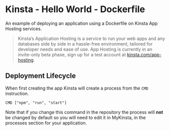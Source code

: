 # Kinsta - Hello World - Dockerfile
An example of deploying an application using a Dockerfile on Kinsta App Hosting services.

> Kinsta’s Application Hosting is a service to run your web apps and any databases side by side in a hassle-free environment, tailored for developer needs and ease of use. App Hosting is currently in an invite-only beta phase, sign up for a test account at [kinsta.com/app-hosting](https://kinsta.com/app-hosting).

## Deployment Lifecycle
When first creating the app Kinsta will create a process from the `CMD` instruction. 
```
CMD ["npm", "run", "start"]
```

Note that if you change this command in the repository the process will **not** be changed by default so you will need to edit it in MyKinsta, in the processes section for your application.
